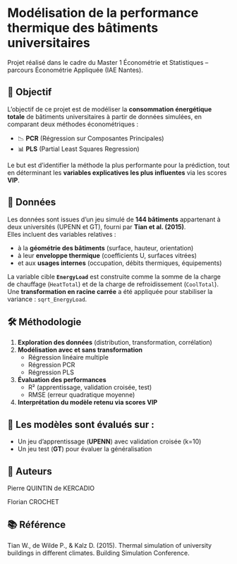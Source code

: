 # Modélisation de la performance thermique des bâtiments universitaires

Projet réalisé dans le cadre du Master 1 Économétrie et Statistiques – parcours Économétrie Appliquée (IAE Nantes). 

## 📌 Objectif

L’objectif de ce projet est de modéliser la **consommation énergétique totale** de bâtiments universitaires à partir de données simulées, en comparant deux méthodes économétriques :

- 📉 **PCR** (Régression sur Composantes Principales)  
- 📊 **PLS** (Partial Least Squares Regression)

Le but est d’identifier la méthode la plus performante pour la prédiction, tout en déterminant les **variables explicatives les plus influentes** via les scores **VIP**.

## 📁 Données

Les données sont issues d’un jeu simulé de **144 bâtiments** appartenant à deux universités (UPENN et GT), fourni par **Tian et al. (2015)**.  
Elles incluent des variables relatives :

- à la **géométrie des bâtiments** (surface, hauteur, orientation)  
- à leur **enveloppe thermique** (coefficients U, surfaces vitrées)  
- et aux **usages internes** (occupation, débits thermiques, équipements)

La variable cible **`EnergyLoad`** est construite comme la somme de la charge de chauffage (`HeatTotal`) et de la charge de refroidissement (`CoolTotal`).  
Une **transformation en racine carrée** a été appliquée pour stabiliser la variance : `sqrt_EnergyLoad`.

## 🛠 Méthodologie

1. **Exploration des données** (distribution, transformation, corrélation)
2. **Modélisation avec et sans transformation**
   - Régression linéaire multiple
   - Régression PCR
   - Régression PLS
3. **Évaluation des performances**
   - R² (apprentissage, validation croisée, test)
   - RMSE (erreur quadratique moyenne)
4. **Interprétation du modèle retenu via scores VIP**

## 📌 Les modèles sont évalués sur :
- Un jeu d’apprentissage (**UPENN**) avec validation croisée (k=10)
- Un jeu test (**GT**) pour évaluer la généralisation


## 👥 Auteurs

Pierre QUINTIN de KERCADIO

Florian CROCHET


## 📚 Référence

Tian W., de Wilde P., & Kalz D. (2015). Thermal simulation of university buildings in different climates. Building Simulation Conference.
